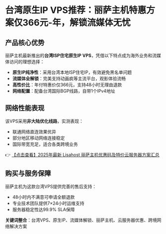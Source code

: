 # 台湾原生IP VPS推荐：丽萨主机特惠方案仅366元-年，解锁流媒体无忧

## 产品核心优势

丽萨主机最新推出的**台湾ISP住宅原生IP VPS**，凭借以下特点成为海外业务和流媒体访问的理想选择：

- **原生IP纯净性**：采用台湾本地ISP住宅IP，有效避免黑名单问题
- **流媒体全解锁**：完美支持动画疯等主流平台，观影体验流畅
- **高性价比**：年付特惠价仅366元，支持48小时无理由退款
- **网络配置**：配备台湾国际BGP线路，自带1个IPv4地址

## 网络性能表现

该VPS采用**非大陆优化线路**，实测表现：
- 联通网络直连效果优异
- 部分地区移动网络连接稳定
- 国际带宽充足，适合各类跨境业务

👉 [【点击查看】2025年最新 Lisahost 丽萨主机优惠码及特价云服务器方案汇总](https://bit.ly/lisazhuji)

## 购买与服务保障

丽萨主机为这款台湾VPS提供完善的售后支持：
- 48小时内不满意可申请全额退款
- 专业技术团队提供7×24小时运维支持
- 服务器稳定性达99.9% SLA保障

**关键词整合**：台湾VPS、原生IP、流媒体解锁、丽萨主机、云服务器优惠、跨境网络解决方案